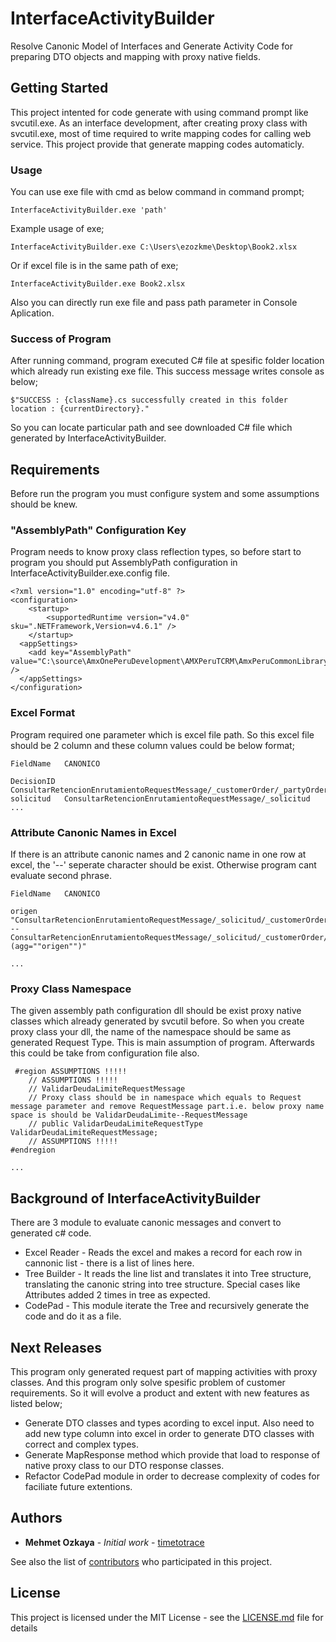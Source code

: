 # InterfaceActivityBuilder
Resolve Canonic Model of Interfaces and Generate Activity Code for preparing DTO objects and mapping with proxy native fields.

## Getting Started

This project intented for code generate with using command prompt like svcutil.exe. As an interface development, after creating proxy class with svcutil.exe, most of time required to write mapping codes for calling web service. This project provide that generate mapping codes automaticly.

### Usage

You can use exe file with cmd as below command in command prompt;

```
InterfaceActivityBuilder.exe 'path'
```

Example usage of exe;

```
InterfaceActivityBuilder.exe C:\Users\ezozkme\Desktop\Book2.xlsx
```

Or if excel file is in the same path of exe;

```
InterfaceActivityBuilder.exe Book2.xlsx
```

Also you can directly run exe file and pass path parameter in Console Aplication.

### Success of Program

After running command, program executed C# file at spesific folder location which already run existing exe file. This success message writes console as below;

```
$"SUCCESS : {className}.cs successfully created in this folder location : {currentDirectory}."
```
So you can locate particular path and see downloaded C# file which generated by InterfaceActivityBuilder.

## Requirements

Before run the program you must configure system and some assumptions should be knew.

### "AssemblyPath" Configuration Key 

Program needs to know proxy class reflection types, so before start to program you should put AssemblyPath configuration in InterfaceActivityBuilder.exe.config file.

```
<?xml version="1.0" encoding="utf-8" ?>
<configuration>
    <startup> 
        <supportedRuntime version="v4.0" sku=".NETFramework,Version=v4.6.1" />
    </startup>
  <appSettings>
    <add key="AssemblyPath" value="C:\source\AmxOnePeruDevelopment\AMXPeruTCRM\AmxPeruCommonLibrary\bin\Debug\AmxPeruCommonLibrary.dll" />
  </appSettings>
</configuration>
```

### Excel Format

Program required one parameter which is excel file path. So this excel file should be 2 column and these column values could be below format;

```
FieldName	CANONICO

DecisionID	ConsultarRetencionEnrutamientoRequestMessage/_customerOrder/_partyOrder/ID
solicitud	ConsultarRetencionEnrutamientoRequestMessage/_solicitud
...	
```

### Attribute Canonic Names in Excel

If there is an attribute canonic names and 2 canonic name in one row at excel, the '--' seperate character should be exist. Otherwise program cant evaluate second phrase.

```
FieldName	CANONICO

origen	"ConsultarRetencionEnrutamientoRequestMessage/_solicitud/_customerOrder/_partyRole/_service/_serviceSpecification/_serviceSpecCharacteristic/_serviceSpecCharacteristicValue/value --
ConsultarRetencionEnrutamientoRequestMessage/_solicitud/_customerOrder/_partyRole/_service/_serviceSpecification/_serviceSpecCharacteristic/name (agg=""origen"")"

...	
```

### Proxy Class Namespace

The given assembly path configuration dll should be exist proxy native classes which already generated by svcutil before. So when you create proxy class your dll, the name of the namespace should be same as generated Request Type. This is main assumption of program. Afterwards this could be take from configuration file also.

```
 #region ASSUMPTIONS !!!!!
    // ASSUMPTIONS !!!!!
    // ValidarDeudaLimiteRequestMessage
    // Proxy class should be in namespace which equals to Request message parameter and remove RequestMessage part.i.e. below proxy name space is should be ValidarDeudaLimite--RequestMessage
    // public ValidarDeudaLimiteRequestType ValidarDeudaLimiteRequestMessage;
    // ASSUMPTIONS !!!!!
#endregion

...	
```

## Background of InterfaceActivityBuilder

There are 3 module to evaluate canonic messages and convert to generated c# code.

* Excel Reader - Reads the excel and makes a record for each row in cannonic list - there is a list of lines here.
* Tree Builder - It reads the line list and translates it into Tree structure, translating the canonic string into tree structure. Special cases like Attributes added 2 times in tree as expected.
* CodePad - This module iterate the Tree and recursively generate the code and do it as a file.

## Next Releases

This program only generated request part of mapping activities with proxy classes. And this program only solve spesific problem of customer requirements. So it will evolve a product and extent with new features as listed below;

* Generate DTO classes and types acording to excel input. Also need to add new type column into excel in order to generate DTO classes with correct and complex types. 
* Generate MapResponse method which provide that load to response of native proxy class to our DTO response classes.
* Refactor CodePad module in order to decrease complexity of codes for faciliate future extentions.


## Authors

* **Mehmet Ozkaya** - *Initial work* - [timetotrace](https://github.com/timetotrace)

See also the list of [contributors](https://github.com/your/project/contributors) who participated in this project.

## License

This project is licensed under the MIT License - see the [LICENSE.md](LICENSE.md) file for details


